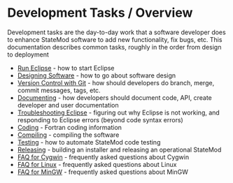 # Development Tasks / Overview

Development tasks are the day-to-day work that a software developer does to enhance StateMod software
to add new functionality, fix bugs, etc.
This documentation describes common tasks, roughly in the order from design to deployment

* [Run Eclipse](run-eclipse) - how to start Eclipse
* [Designing Software](designing-software) - how to go about software design
* [Version Control with Git](versioning) - how should developers do branch, merge, commit messages, tags, etc.
* [Documenting](documenting) - how developers should document code, API, create developer and user documentation
* [Troubleshooting Eclipse](troubleshooting-eclipse) - figuring out why Eclipse is not working, and responding to Eclipse errors (beyond code syntax errors)
* [Coding](coding) - Fortran coding information
* [Compiling](compiling) - compiling the software
* [Testing](testing) - how to automate StateMod code testing
* [Releasing](releasing) - building an installer and releasing an operational StateMod
* [FAQ for Cygwin](faq-cygwin) - frequently asked questions about Cygwin
* [FAQ for Linux](faq-linux) - frequently asked questions about Linux
* [FAQ for MinGW](faq-mingw) - frequently asked questions about MinGW
